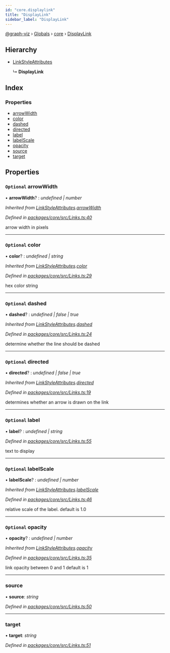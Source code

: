 ```yaml
---
id: "core.displaylink"
title: "DisplayLink"
sidebar_label: "DisplayLink"
---
```


[@graph-viz](../index.md) › [Globals](../globals.md) › [core](../modules/core.md) › [DisplayLink](core.displaylink.md)

## Hierarchy

* [LinkStyleAttributes](core.linkstyleattributes.md)

  ↳ **DisplayLink**

## Index

### Properties

* [arrowWidth](core.displaylink.md#optional-arrowwidth)
* [color](core.displaylink.md#optional-color)
* [dashed](core.displaylink.md#optional-dashed)
* [directed](core.displaylink.md#optional-directed)
* [label](core.displaylink.md#optional-label)
* [labelScale](core.displaylink.md#optional-labelscale)
* [opacity](core.displaylink.md#optional-opacity)
* [source](core.displaylink.md#source)
* [target](core.displaylink.md#target)

## Properties

### `Optional` arrowWidth

• **arrowWidth**? : *undefined | number*

*Inherited from [LinkStyleAttributes](core.linkstyleattributes.md).[arrowWidth](core.linkstyleattributes.md#optional-arrowwidth)*

*Defined in [packages/core/src/Links.ts:40](https://github.com/uplevel-technology/graph-viz/blob/a1a88b4/packages/core/src/Links.ts#L40)*

arrow width in pixels

___

### `Optional` color

• **color**? : *undefined | string*

*Inherited from [LinkStyleAttributes](core.linkstyleattributes.md).[color](core.linkstyleattributes.md#optional-color)*

*Defined in [packages/core/src/Links.ts:29](https://github.com/uplevel-technology/graph-viz/blob/a1a88b4/packages/core/src/Links.ts#L29)*

hex color string

___

### `Optional` dashed

• **dashed**? : *undefined | false | true*

*Inherited from [LinkStyleAttributes](core.linkstyleattributes.md).[dashed](core.linkstyleattributes.md#optional-dashed)*

*Defined in [packages/core/src/Links.ts:24](https://github.com/uplevel-technology/graph-viz/blob/a1a88b4/packages/core/src/Links.ts#L24)*

determine whether the line should be dashed

___

### `Optional` directed

• **directed**? : *undefined | false | true*

*Inherited from [LinkStyleAttributes](core.linkstyleattributes.md).[directed](core.linkstyleattributes.md#optional-directed)*

*Defined in [packages/core/src/Links.ts:19](https://github.com/uplevel-technology/graph-viz/blob/a1a88b4/packages/core/src/Links.ts#L19)*

determines whether an arrow is drawn on the link

___

### `Optional` label

• **label**? : *undefined | string*

*Defined in [packages/core/src/Links.ts:55](https://github.com/uplevel-technology/graph-viz/blob/a1a88b4/packages/core/src/Links.ts#L55)*

text to display

___

### `Optional` labelScale

• **labelScale**? : *undefined | number*

*Inherited from [LinkStyleAttributes](core.linkstyleattributes.md).[labelScale](core.linkstyleattributes.md#optional-labelscale)*

*Defined in [packages/core/src/Links.ts:46](https://github.com/uplevel-technology/graph-viz/blob/a1a88b4/packages/core/src/Links.ts#L46)*

relative scale of the label.
default is 1.0

___

### `Optional` opacity

• **opacity**? : *undefined | number*

*Inherited from [LinkStyleAttributes](core.linkstyleattributes.md).[opacity](core.linkstyleattributes.md#optional-opacity)*

*Defined in [packages/core/src/Links.ts:35](https://github.com/uplevel-technology/graph-viz/blob/a1a88b4/packages/core/src/Links.ts#L35)*

link opacity between 0 and 1
default is 1

___

###  source

• **source**: *string*

*Defined in [packages/core/src/Links.ts:50](https://github.com/uplevel-technology/graph-viz/blob/a1a88b4/packages/core/src/Links.ts#L50)*

___

###  target

• **target**: *string*

*Defined in [packages/core/src/Links.ts:51](https://github.com/uplevel-technology/graph-viz/blob/a1a88b4/packages/core/src/Links.ts#L51)*
